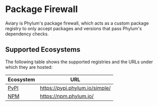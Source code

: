 # Package Firewall

Aviary is Phylum's package firewall, which acts as a custom package registry to
only accept packages and versions that pass Phylum's dependency checks.

## Supported Ecosystems

The following table shows the supported registries and the URLs under which they
are hosted:

| Ecosystem | URL                            |
| --------- | ------------------------------ |
| [PyPI]    | https://pypi.phylum.io/simple/ |
| [NPM]     | https://npm.phylum.io/         |

[PyPI]: ./pypi.md
[NPM]: ./npm.md

